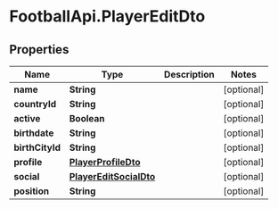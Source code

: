 # FootballApi.PlayerEditDto

## Properties
Name | Type | Description | Notes
------------ | ------------- | ------------- | -------------
**name** | **String** |  | [optional] 
**countryId** | **String** |  | [optional] 
**active** | **Boolean** |  | [optional] 
**birthdate** | **String** |  | [optional] 
**birthCityId** | **String** |  | [optional] 
**profile** | [**PlayerProfileDto**](PlayerProfileDto.md) |  | [optional] 
**social** | [**PlayerEditSocialDto**](PlayerEditSocialDto.md) |  | [optional] 
**position** | **String** |  | [optional] 
